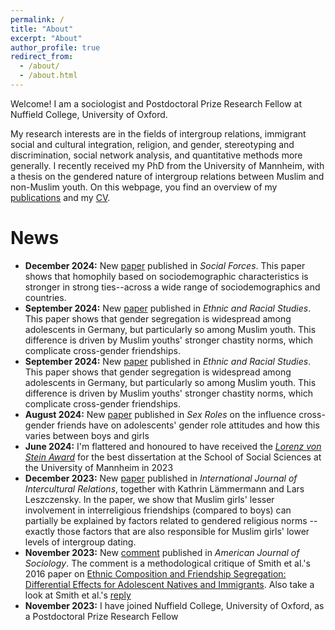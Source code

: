 ```yaml
---
permalink: /
title: "About"
excerpt: "About"
author_profile: true
redirect_from: 
  - /about/
  - /about.html
---
```



Welcome! I am a sociologist and Postdoctoral Prize Research Fellow at Nuffield College, University of Oxford.

My research interests are in the fields of intergroup relations, immigrant social and cultural integration, religion, and gender, stereotyping and discrimination, social network analysis, and quantitative methods more generally. I recently received my PhD from the University of Mannheim, with a thesis on the gendered nature of intergroup relations between Muslim and non-Muslim youth. On this webpage, you find an overview of my [publications](https://davidkretschmer.github.io/publications/) and my [CV](https://davidkretschmer.github.io/assets/vita.pdf).


News
======

- **December 2024:** New [paper](https://academic.oup.com/sf/advance-article/doi/10.1093/sf/soae169/7918057) published in _Social Forces_. This paper shows that homophily based on sociodemographic characteristics is stronger in strong ties--across a wide range of sociodemographics and countries.
- **September 2024:** New [paper](https://www.tandfonline.com/doi/full/10.1080/01419870.2024.2399725) published in _Ethnic and Racial Studies_. This paper shows that gender segregation is widespread among adolescents in Germany, but particularly so among Muslim youth. This difference is driven by Muslim youths' stronger chastity norms, which complicate cross-gender friendships.
- **September 2024:** New [paper](https://www.tandfonline.com/doi/full/10.1080/01419870.2024.2399725) published in _Ethnic and Racial Studies_. This paper shows that gender segregation is widespread among adolescents in Germany, but particularly so among Muslim youth. This difference is driven by Muslim youths' stronger chastity norms, which complicate cross-gender friendships.
- **August 2024:** New [paper](https://link.springer.com/article/10.1007/s11199-024-01505-x) published in _Sex Roles_ on the influence cross-gender friends have on adolescents' gender role attitudes and how this varies between boys and girls
- **June 2024:** I'm flattered and honoured to have received the [_Lorenz von Stein Award_](https://www.mzes.uni-mannheim.de/d7/en/news/items/former-mzes-employee-david-kretschmer-receives-the-prestigious-lorenz-von-stein-award) for the best dissertation at the School of Social Sciences at the University of Mannheim in 2023
- **December 2023:** New [paper](https://www.sciencedirect.com/science/article/pii/S0147176723001670) published in _International Journal of Intercultural Relations_, together with Kathrin Lämmermann and Lars Leszczensky. In the paper, we show that Muslim girls' lesser involvement in interreligious friendships (compared to boys) can partially be explained by factors related to gendered religious norms -- exactly those factors that are also responsible for Muslim girls' lower levels of intergroup dating.
- **November 2023:** New [comment](https://www.journals.uchicago.edu/doi/full/10.1086/727823) published in _American Journal of Sociology_. The comment is a methodological critique of Smith et al.'s 2016 paper on [Ethnic Composition and Friendship Segregation: Differential Effects for Adolescent Natives and Immigrants](https://www.journals.uchicago.edu/doi/full/10.1086/684032). Also take a look at Smith et al.'s [reply](https://www.journals.uchicago.edu/doi/10.1086/727858)
- **November 2023:** I have joined Nuffield College, University of Oxford, as a Postdoctoral Prize Research Fellow



